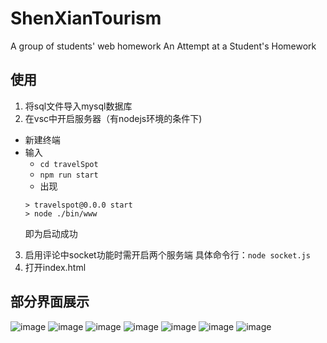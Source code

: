 # ShenXianTourism
A group of students' web homework
An Attempt at a Student's Homework

## 使用
1. 将sql文件导入mysql数据库
2. 在vsc中开启服务器（有nodejs环境的条件下)
- 新建终端
- 输入
  - `cd travelSpot`
  - `npm run start`
  - 出现
  ```
  > travelspot@0.0.0 start
  > node ./bin/www
  ```
  即为启动成功
3. 启用评论中socket功能时需开启两个服务端 
具体命令行：`node socket.js`
5. 打开index.html

## 部分界面展示
![image](https://github.com/XhuStu333/ShenXianTourism/assets/92622285/8819ed32-d037-4c8d-9830-0f57600d6ea1)
![image](https://github.com/XhuStu333/ShenXianTourism/assets/92622285/22d6955e-bcc8-462f-9ed8-85746a406e91)
![image](https://github.com/XhuStu333/ShenXianTourism/assets/92622285/1e031861-6513-4da3-8c23-d521b422ee19)
![image](https://github.com/XhuStu333/ShenXianTourism/assets/92622285/3fdb8382-50f1-4139-ac56-bf461707c9d9)
![image](https://github.com/XhuStu333/ShenXianTourism/assets/92622285/5f2a137c-0dc3-4f47-804e-eab905290d6a)
![image](https://github.com/XhuStu333/ShenXianTourism/assets/92622285/67da77cd-e5af-4105-b9aa-6accf0767a5c)
![image](https://github.com/XhuStu333/ShenXianTourism/assets/92622285/568d6e51-d53f-4532-9b0d-a34603f3e2db)









